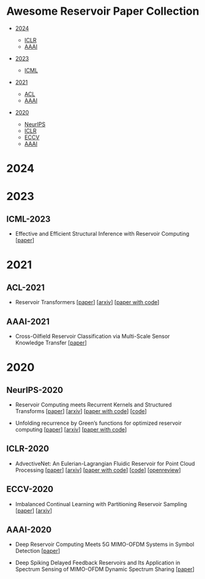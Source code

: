 # Awesome Reservoir Paper Collection



- [2024](#2024)
  - [ICLR](#iclr-2024)
  - [AAAI](#aaai-2024)

- [2023](#2023)
  - [ICML](#icml-2023)

- [2021](#2021)
  - [ACL](#acl-2021)
  - [AAAI](#aaai-2021)

- [2020](#2020)
  - [NeurIPS](#neurips-2020)
  - [ICLR](#iclr-2020)
  - [ECCV](#eccv-2020)
  - [AAAI](#aaai-2020)



# 2024


# 2023


## ICML-2023


- Effective and Efficient Structural Inference with Reservoir Computing [[paper](https://proceedings.mlr.press/v202/wang23ak.html)]


# 2021


## ACL-2021


- Reservoir Transformers [[paper](https://aclanthology.org/2021.acl-long.331/)] [[arxiv](https://arxiv.org/abs/2402.09573)] [[paper with code](https://paperswithcode.com/paper/reservoir-transformer)]


## AAAI-2021


- Cross-Oilfield Reservoir Classification via Multi-Scale Sensor Knowledge Transfer [[paper](https://ojs.aaai.org/index.php/AAAI/article/view/16545)]



# 2020


## NeurIPS-2020


- Reservoir Computing meets Recurrent Kernels and Structured Transforms [[paper](https://proceedings.neurips.cc/paper_files/paper/2020/hash/c348616cd8a86ee661c7c98800678fad-Abstract.html)] [[arxiv](https://arxiv.org/abs/2006.07310)] [[paper with code](https://paperswithcode.com/paper/reservoir-computing-meets-recurrent-kernels)] [[code](https://github.com/rubenohana/Reservoir-computing-kernels)]

- Unfolding recurrence by Green’s functions for optimized reservoir computing [[paper](https://proceedings.neurips.cc/paper_files/paper/2020/hash/c94a589bdd47870b1d74b258d1ce3b33-Abstract.html)] [[arxiv](https://arxiv.org/abs/2010.06247)] [[paper with code](https://paperswithcode.com/paper/unfolding-recurrence-by-greens-functions-for)]


## ICLR-2020


- AdvectiveNet: An Eulerian-Lagrangian Fluidic Reservoir for Point Cloud Processing [[paper](https://iclr.cc/virtual/2020/poster/1654)] [[arxiv](https://arxiv.org/abs/2002.00118)] [[paper with code](https://paperswithcode.com/paper/advectivenet-an-eulerian-lagrangian-fluidic-1)] [[code](https://github.com/DIUDIUDIUDIUDIU/AdvectiveNet-An-Eulerian-Lagrangian-Fluidic-Reservoir-for-Point-Cloud-Processing)] [[openreview](https://openreview.net/forum?id=H1eqQeHFDS)]


## ECCV-2020


- Imbalanced Continual Learning with Partitioning Reservoir Sampling  [[paper](https://www.ecva.net/papers/eccv_2020/papers_ECCV/html/1912_ECCV_2020_paper.php)] [[arxiv](https://arxiv.org/abs/2009.03632)]


## AAAI-2020


- Deep Reservoir Computing Meets 5G MIMO-OFDM Systems in Symbol Detection [[paper](https://ojs.aaai.org/index.php/AAAI/article/view/5481)]

- Deep Spiking Delayed Feedback Reservoirs and Its Application in Spectrum Sensing of MIMO-OFDM Dynamic Spectrum Sharing [[paper](https://ojs.aaai.org/index.php/AAAI/article/view/5484)]